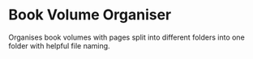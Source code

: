 # Book Volume Organiser
Organises book volumes with pages split into different folders into one folder with helpful file naming.
